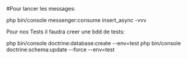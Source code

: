 




#Pour lancer les messages:

php bin/console messenger:consume insert_async -vvv


Pour nos Tests il faudra creer une bdd de tests:

php bin/console doctrine:database:create --env=test
php bin/console doctrine:schema:update --force --env=test
